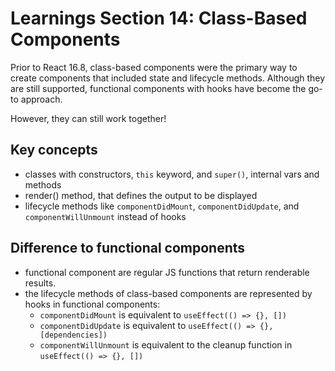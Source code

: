 # Learnings Section 14: Class-Based Components

Prior to React 16.8, class-based components were the primary way to create components that included state and lifecycle methods.
Although they are still supported, functional components with hooks have become the go-to approach.

However, they can still work together!

## Key concepts
- classes with constructors, `this` keyword, and `super()`, internal vars and methods
- render() method, that defines the output to be displayed
- lifecycle methods like `componentDidMount`, `componentDidUpdate`, and `componentWillUnmount` instead of hooks

## Difference to functional components
- functional component are regular JS functions that return renderable results.
- the lifecycle methods of class-based components are represented by hooks in functional components:
  - `componentDidMount` is equivalent to `useEffect(() => {}, [])`
  - `componentDidUpdate` is equivalent to `useEffect(() => {}, [dependencies])`
  - `componentWillUnmount` is equivalent to the cleanup function in `useEffect(() => {}, [])`